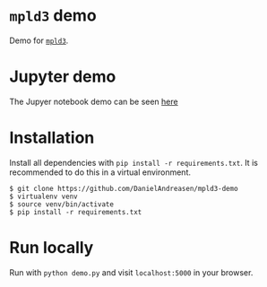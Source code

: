 # `mpld3` demo

Demo for [`mpld3`](http://mpld3.github.io/).

# Jupyter demo

The Jupyer notebook demo can be seen [here](https://github.com/DanielAndreasen/mpld3-demo/blob/master/mpld3-notebook.ipynb)


# Installation

Install all dependencies with `pip install -r requirements.txt`.
It is recommended to do this in a virtual environment.

```
$ git clone https://github.com/DanielAndreasen/mpld3-demo
$ virtualenv venv
$ source venv/bin/activate
$ pip install -r requirements.txt
```

# Run locally

Run with `python demo.py` and visit `localhost:5000` in your browser.
